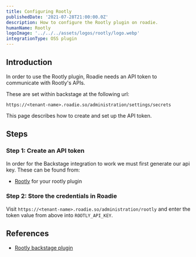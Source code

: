 ```yaml
---
title: Configuring Rootly
publishedDate: '2021-07-28T21:00:00.0Z'
description: How to configure the Rootly plugin on roadie.
humanName: Rootly
logoImage: '../../../assets/logos/rootly/logo.webp'
integrationType: OSS plugin
---
```


## Introduction

In order to use the Rootly plugin, Roadie needs an API token to communicate with Rootly's APIs.

These are set within backstage at the following url:

```text
https://<tenant-name>.roadie.so/administration/settings/secrets
```

This page describes how to create and set up the API token.

## Steps

### Step 1: Create an API token

In order for the Backstage integration to work we must first generate our api key. These can be found from:

- [Rootly](https://rootly.com/api#/) for your rootly plugin

### Step 2: Store the credentials in Roadie

Visit `https://<tenant-name>.roadie.so/administration/rootly` and enter the token value from above into `ROOTLY_API_KEY`.

## References

- [Rootly backstage plugin](https://github.com/rootlyhq/backstage-plugin)
